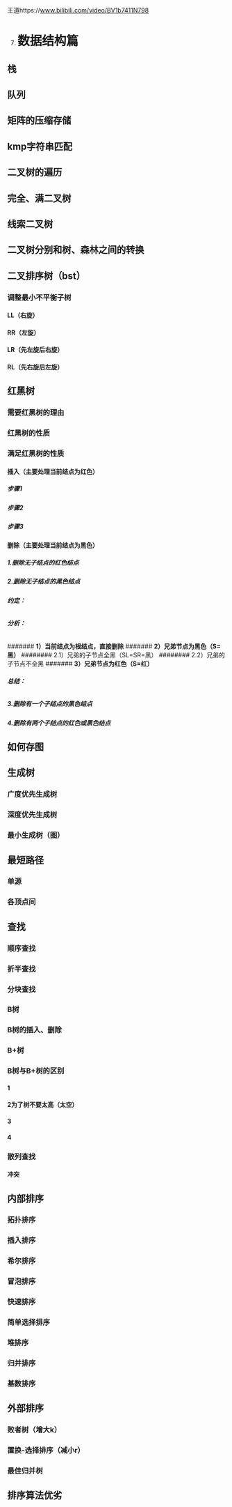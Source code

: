 王道https://www.bilibili.com/video/BV1b7411N798

7. # **数据结构篇**
## **栈**
## **队列**
## **矩阵的压缩存储**
## **kmp字符串匹配**
## **二叉树的遍历**
## **完全、满二叉树**
## **线索二叉树**
## **二叉树分别和树、森林之间的转换**
## **二叉排序树（bst）**
### **调整最小不平衡子树**
#### **LL（右旋）**
#### **RR（左旋）**
#### **LR（先左旋后右旋）**
#### **RL（先右旋后左旋）**
## **红黑树**
### **需要红黑树的理由**
### **红黑树的性质**
### **满足红黑树的性质**
#### **插入（主要处理当前结点为红色）**
##### **步骤1**
##### **步骤2**
##### **步骤3**
#### **删除（主要处理当前结点为黑色）**
##### **1.删除无子结点的红色结点**
##### **2.删除无子结点的黑色结点**
###### **约定：**
###### **分析：**
####### **1）当前结点为根结点，直接删除**
####### **2）兄弟节点为黑色（S=黑）**
######## 2.1）兄弟的子节点全黑（SL=SR=黑）
######## 2.2）兄弟的子节点不全黑
####### **3）兄弟节点为红色（S=红）**
###### **总结：**
##### **3.删除有一个子结点的黑色结点**
##### **4.删除有两个子结点的红色或黑色结点**
## **如何存图**
## **生成树**
### **广度优先生成树**
### **深度优先生成树**
### **最小生成树（图）**
## **最短路径**
### **单源**
### **各顶点间**
## **查找**
### **顺序查找**
### **折半查找**
### **分块查找**
### **B树**
### **B树的插入、删除**
### **B+树**
### **B树与B+树的区别**
#### **1**
#### **2为了树不要太高（太空）**
#### **3**
#### **4**
### **散列查找**
#### **冲突**
## **内部排序**
### **拓扑排序**
### **插入排序**
### **希尔排序**
### **冒泡排序**
### **快速排序**
### **简单选择排序**
### **堆排序**
### **归并排序**
### **基数排序**
## **外部排序**
### **败者树（增大k）**
### **置换-选择排序（减小r）**
### **最佳归并树**
## **排序算法优劣**
